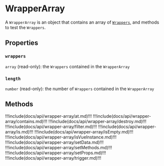# WrapperArray

A `WrapperArray` is an object that contains an array of [`Wrappers`](../wrapper/), and methods to test the `Wrappers`.

## Properties

### `wrappers`

`array` (read-only): the `Wrappers` contained in the `WrapperArray`

### `length`

`number` (read-only): the number of `Wrappers` contained in the `WrapperArray`

## Methods

!!!include(docs/api/wrapper-array/at.md)!!!
!!!include(docs/api/wrapper-array/contains.md)!!!
!!!include(docs/api/wrapper-array/destroy.md)!!!
!!!include(docs/api/wrapper-array/filter.md)!!!
!!!include(docs/api/wrapper-array/is.md)!!!
!!!include(docs/api/wrapper-array/isEmpty.md)!!!
!!!include(docs/api/wrapper-array/isVueInstance.md)!!!
!!!include(docs/api/wrapper-array/setData.md)!!!
!!!include(docs/api/wrapper-array/setMethods.md)!!!
!!!include(docs/api/wrapper-array/setProps.md)!!!
!!!include(docs/api/wrapper-array/trigger.md)!!!
